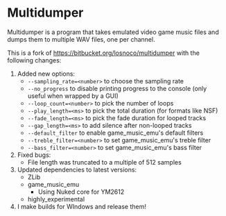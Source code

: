 Multidumper
===========

Multidumper is a program that takes emulated video game music files and dumps them to multiple WAV files, one per channel.

This is a fork of https://bitbucket.org/losnoco/multidumper with the following changes:

1. Added new options:
   - `--sampling_rate=<number>` to choose the sampling rate
   - `--no_progress` to disable printing progress to the console (only useful when wrapped by a GUI)
   - `--loop_count=<number>` to pick the number of loops
   - `--play_length=<ms>` to pick the total duration (for formats like NSF)
   - `--fade_length=<ms>` to pick the fade duration for looped tracks
   - `--gap_length=<ms>` to add silence after non-looped tracks
   - `--default_filter` to enable game_music_emu's default filters
   - `--treble_filter=<number>` to set game_music_emu's treble filter
   - `--bass_filter=<number>` to set game_music_emu's bass filter
2. Fixed bugs:
   - File length was truncated to a multiple of 512 samples
3. Updated dependencies to latest versions:
   - ZLib
   - game_music_emu
     - Using Nuked core for YM2612
   - highly_experimental
4. I make builds for WIndows and release them!
